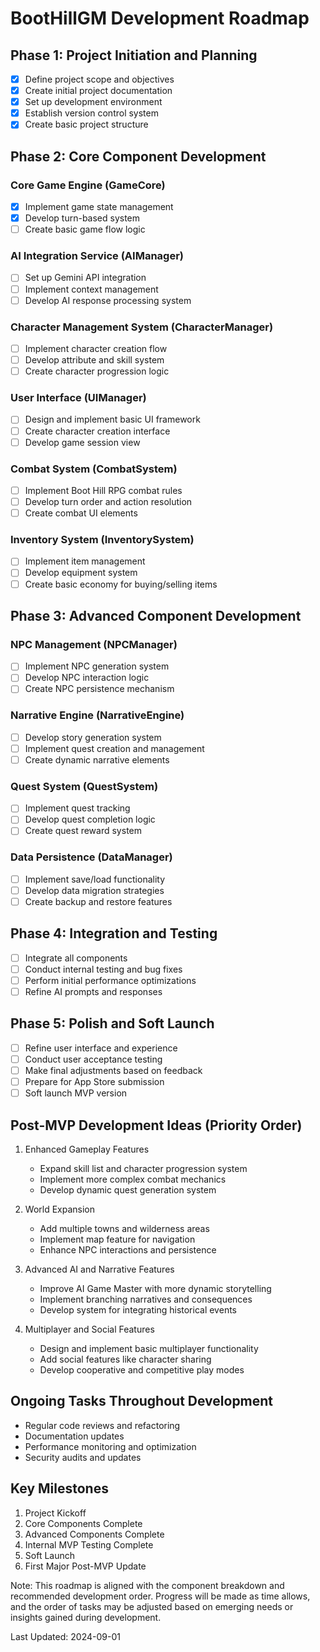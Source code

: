 # BootHillGM Development Roadmap

## Phase 1: Project Initiation and Planning
- [x] Define project scope and objectives
- [x] Create initial project documentation
- [x] Set up development environment
- [x] Establish version control system
- [x] Create basic project structure

## Phase 2: Core Component Development

### Core Game Engine (GameCore)
- [x] Implement game state management
- [x] Develop turn-based system
- [ ] Create basic game flow logic

### AI Integration Service (AIManager)
- [ ] Set up Gemini API integration
- [ ] Implement context management
- [ ] Develop AI response processing system

### Character Management System (CharacterManager)
- [ ] Implement character creation flow
- [ ] Develop attribute and skill system
- [ ] Create character progression logic

### User Interface (UIManager)
- [ ] Design and implement basic UI framework
- [ ] Create character creation interface
- [ ] Develop game session view

### Combat System (CombatSystem)
- [ ] Implement Boot Hill RPG combat rules
- [ ] Develop turn order and action resolution
- [ ] Create combat UI elements

### Inventory System (InventorySystem)
- [ ] Implement item management
- [ ] Develop equipment system
- [ ] Create basic economy for buying/selling items

## Phase 3: Advanced Component Development

### NPC Management (NPCManager)
- [ ] Implement NPC generation system
- [ ] Develop NPC interaction logic
- [ ] Create NPC persistence mechanism

### Narrative Engine (NarrativeEngine)
- [ ] Develop story generation system
- [ ] Implement quest creation and management
- [ ] Create dynamic narrative elements

### Quest System (QuestSystem)
- [ ] Implement quest tracking
- [ ] Develop quest completion logic
- [ ] Create quest reward system

### Data Persistence (DataManager)
- [ ] Implement save/load functionality
- [ ] Develop data migration strategies
- [ ] Create backup and restore features

## Phase 4: Integration and Testing
- [ ] Integrate all components
- [ ] Conduct internal testing and bug fixes
- [ ] Perform initial performance optimizations
- [ ] Refine AI prompts and responses

## Phase 5: Polish and Soft Launch
- [ ] Refine user interface and experience
- [ ] Conduct user acceptance testing
- [ ] Make final adjustments based on feedback
- [ ] Prepare for App Store submission
- [ ] Soft launch MVP version

## Post-MVP Development Ideas (Priority Order)

1. Enhanced Gameplay Features
   - Expand skill list and character progression system
   - Implement more complex combat mechanics
   - Develop dynamic quest generation system

2. World Expansion
   - Add multiple towns and wilderness areas
   - Implement map feature for navigation
   - Enhance NPC interactions and persistence

3. Advanced AI and Narrative Features
   - Improve AI Game Master with more dynamic storytelling
   - Implement branching narratives and consequences
   - Develop system for integrating historical events

4. Multiplayer and Social Features
   - Design and implement basic multiplayer functionality
   - Add social features like character sharing
   - Develop cooperative and competitive play modes

## Ongoing Tasks Throughout Development
- Regular code reviews and refactoring
- Documentation updates
- Performance monitoring and optimization
- Security audits and updates

## Key Milestones
1. Project Kickoff
2. Core Components Complete
3. Advanced Components Complete
4. Internal MVP Testing Complete
5. Soft Launch
6. First Major Post-MVP Update

Note: This roadmap is aligned with the component breakdown and recommended development order. Progress will be made as time allows, and the order of tasks may be adjusted based on emerging needs or insights gained during development.

Last Updated: 2024-09-01
